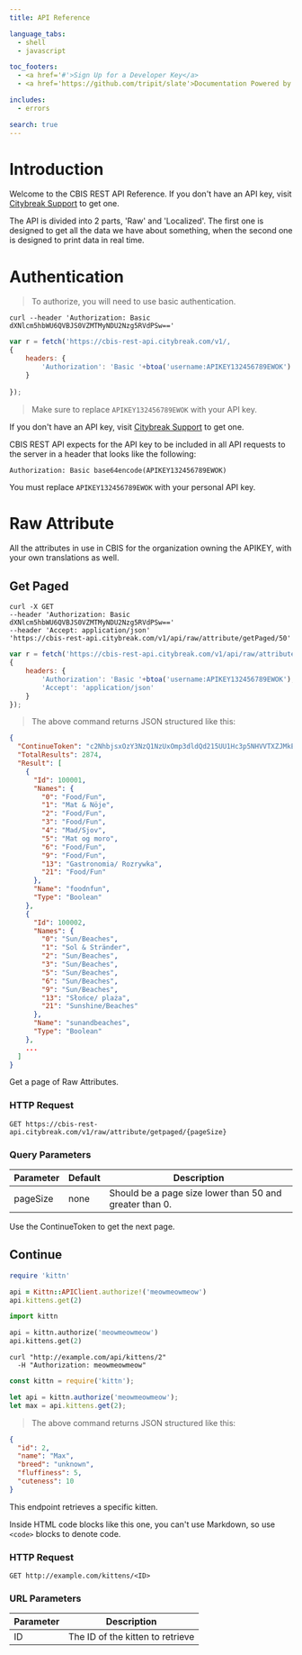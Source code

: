 ```yaml
---
title: API Reference

language_tabs:
  - shell
  - javascript

toc_footers:
  - <a href='#'>Sign Up for a Developer Key</a>
  - <a href='https://github.com/tripit/slate'>Documentation Powered by Slate</a>

includes:
  - errors

search: true
---
```


# Introduction

Welcome to the CBIS REST API Reference.
If you don't have an API key, visit <a href='https://support.citybreak.com/'>Citybreak Support</a> to get one.

The API is divided into 2 parts, 'Raw' and 'Localized'. The first one is designed to get all the data we have about something, when the second one is designed to print data in real time.

# Authentication

> To authorize, you will need to use basic authentication.

```shell
curl --header 'Authorization: Basic dXNlcm5hbWU6QVBJS0VZMTMyNDU2Nzg5RVdPSw=='
```

```javascript
var r = fetch('https://cbis-rest-api.citybreak.com/v1/,
{
    headers: {
		'Authorization': 'Basic '+btoa('username:APIKEY132456789EWOK')
    }
  
});
```

> Make sure to replace `APIKEY132456789EWOK` with your API key.

If you don't have an API key, visit <a href='https://support.citybreak.com/'>Citybreak Support</a> to get one.

CBIS REST API expects for the API key to be included in all API requests to the server in a header that looks like the following:

`Authorization: Basic base64encode(APIKEY132456789EWOK)`

<aside class="notice">
You must replace <code>APIKEY132456789EWOK</code> with your personal API key.
</aside>

# Raw Attribute

All the attributes in use in CBIS for the organization owning the APIKEY, with your own translations as well.

## Get Paged

```shell
curl -X GET 
--header 'Authorization: Basic dXNlcm5hbWU6QVBJS0VZMTMyNDU2Nzg5RVdPSw=='
--header 'Accept: application/json' 
'https://cbis-rest-api.citybreak.com/v1/api/raw/attribute/getPaged/50'
```

```javascript
var r = fetch('https://cbis-rest-api.citybreak.com/v1/api/raw/attribute/getPaged/50,
{
    headers: {
		'Authorization': 'Basic '+btoa('username:APIKEY132456789EWOK'),
		'Accept': 'application/json'
    }  
});
```

> The above command returns JSON structured like this:

```json
{
  "ContinueToken": "c2NhbjsxOzY3NzQ1NzUxOmp3dldQd215UU1Hc3p5NHVVTXZJMkE7MTt0b3RhbF9oaXRzOjI4NzQ7",
  "TotalResults": 2874,
  "Result": [
    {
      "Id": 100001,
      "Names": {
        "0": "Food/Fun",
        "1": "Mat & Nöje",
        "2": "Food/Fun",
        "3": "Food/Fun",
        "4": "Mad/Sjov",
        "5": "Mat og moro",
        "6": "Food/Fun",
        "9": "Food/Fun",
        "13": "Gastronomia/ Rozrywka",
        "21": "Food/Fun"
      },
      "Name": "foodnfun",
      "Type": "Boolean"
    },
    {
      "Id": 100002,
      "Names": {
        "0": "Sun/Beaches",
        "1": "Sol & Stränder",
        "2": "Sun/Beaches",
        "3": "Sun/Beaches",
        "5": "Sun/Beaches",
        "6": "Sun/Beaches",
        "9": "Sun/Beaches",
        "13": "Słońce/ plaża",
        "21": "Sunshine/Beaches"
      },
      "Name": "sunandbeaches",
      "Type": "Boolean"
    },
	...
  ]
}
```

Get a page of Raw Attributes.

### HTTP Request

`GET https://cbis-rest-api.citybreak.com/v1/raw/attribute/getpaged/{pageSize}`

### Query Parameters

Parameter | Default | Description
--------- | ------- | -----------
pageSize | none | Should be a page size lower than 50 and greater than 0.

<aside class="notice">
Use the ContinueToken to get the next page.
</aside>

## Continue

```ruby
require 'kittn'

api = Kittn::APIClient.authorize!('meowmeowmeow')
api.kittens.get(2)
```

```python
import kittn

api = kittn.authorize('meowmeowmeow')
api.kittens.get(2)
```

```shell
curl "http://example.com/api/kittens/2"
  -H "Authorization: meowmeowmeow"
```

```javascript
const kittn = require('kittn');

let api = kittn.authorize('meowmeowmeow');
let max = api.kittens.get(2);
```

> The above command returns JSON structured like this:

```json
{
  "id": 2,
  "name": "Max",
  "breed": "unknown",
  "fluffiness": 5,
  "cuteness": 10
}
```

This endpoint retrieves a specific kitten.

<aside class="warning">Inside HTML code blocks like this one, you can't use Markdown, so use <code>&lt;code&gt;</code> blocks to denote code.</aside>

### HTTP Request

`GET http://example.com/kittens/<ID>`

### URL Parameters

Parameter | Description
--------- | -----------
ID | The ID of the kitten to retrieve

